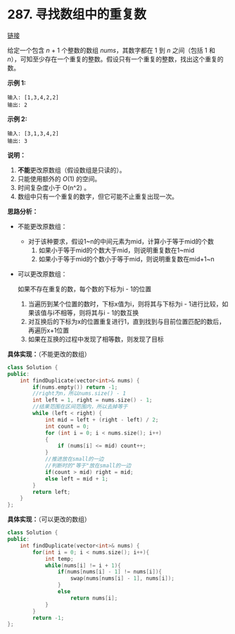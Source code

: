 # 287. 寻找数组中的重复数

[链接](https://leetcode-cn.com/problems/find-the-duplicate-number/description/)

给定一个包含 *n* + 1 个整数的数组 *nums*，其数字都在 1 到 *n* 之间（包括 1 和 *n*），可知至少存在一个重复的整数。假设只有一个重复的整数，找出这个重复的数。

**示例 1:**

```
输入: [1,3,4,2,2]
输出: 2
```

**示例 2:**

```
输入: [3,1,3,4,2]
输出: 3
```

**说明：**

1. **不能**更改原数组（假设数组是只读的）。
2. 只能使用额外的 *O*(1) 的空间。
3. 时间复杂度小于 O(n^2) 。
4. 数组中只有一个重复的数字，但它可能不止重复出现一次。

**思路分析：**

- 不能更改原数组：

  - 对于该种要求，假设1~n的中间元素为mid，计算小于等于mid的个数
    1. 如果小于等于mid的个数大于mid，则说明重复数在1~mid
    2. 如果小于等于mid的个数小于等于mid，则说明重复数在mid+1~n

- 可以更改原数组：

  如果不存在重复的数，每个数的下标为i - 1的位置

  1. 当遍历到某个位置的数时，下标x值为i，则将其与下标为i - 1进行比较，如果该值与i不相等，则将其与i - 1的数互换
  2. 对互换后的下标为x的位置重复进行1，直到找到与目前位置匹配的数后，再遍历x+1位置
  3. 如果在互换的过程中发现了相等数，则发现了目标

**具体实现：**（不能更改的数组）

```c++
class Solution {
public:
    int findDuplicate(vector<int>& nums) {
        if(nums.empty()) return -1;
        //right为n，所以nums.size() - 1
        int left = 1, right = nums.size() - 1;
        //结果范围在区间范围内，所以去掉等于
        while (left < right) {
            int mid = left + (right - left) / 2;
            int count = 0;
            for (int i = 0; i < nums.size(); i++)
            {
                if (nums[i] <= mid) count++;
            }
            //推进放在small的一边
            //判断时的"等于"放在small的一边
            if(count > mid) right = mid;
            else left = mid + 1;
        }
        return left;
    }
};
```

**具体实现：**（可以更改的数组）

```c++
class Solution {
public:
    int findDuplicate(vector<int>& nums) {
        for(int i = 0; i < nums.size(); i++){
            int temp;
            while(nums[i] != i + 1){
                if(nums[nums[i] - 1] != nums[i]){
                    swap(nums[nums[i] - 1], nums[i]);
                }
                else
                    return nums[i];
            }
        }
        return -1;
};
```

